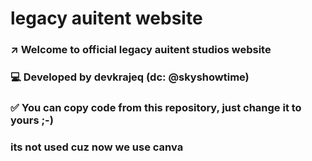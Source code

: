 # legacy auitent website
### ↗️ Welcome to official legacy auitent studios website
### 💻 Developed by devkrajeq (dc: @skyshowtime)
### ✅ You can copy code from this repository, just change it to yours ;-)
### its not used cuz now we use canva
